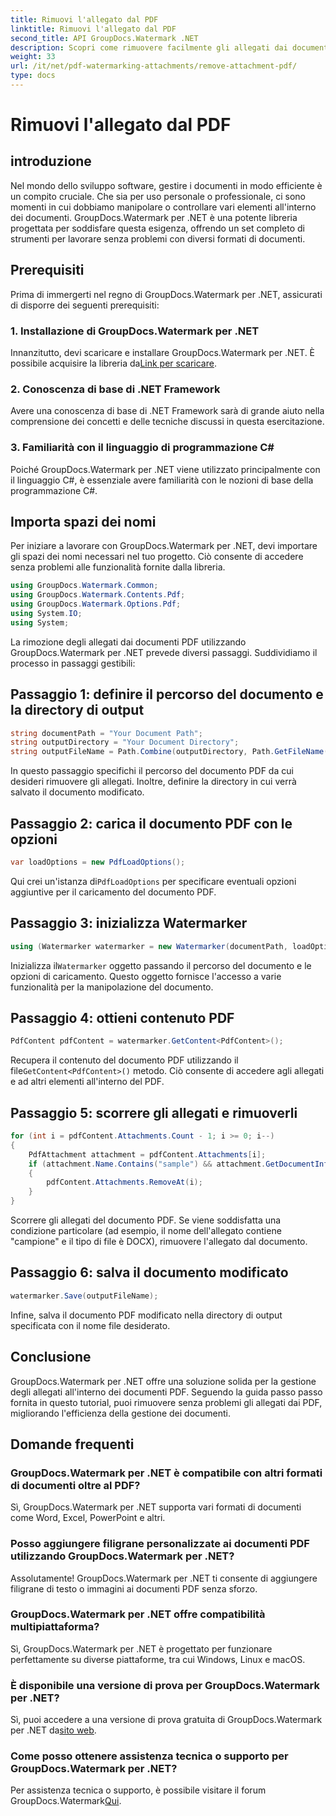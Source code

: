 ```yaml
---
title: Rimuovi l'allegato dal PDF
linktitle: Rimuovi l'allegato dal PDF
second_title: API GroupDocs.Watermark .NET
description: Scopri come rimuovere facilmente gli allegati dai documenti PDF utilizzando GroupDocs.Watermark per .NET. Migliora l'efficienza della gestione dei documenti.
weight: 33
url: /it/net/pdf-watermarking-attachments/remove-attachment-pdf/
type: docs
---
```

# Rimuovi l'allegato dal PDF

## introduzione
Nel mondo dello sviluppo software, gestire i documenti in modo efficiente è un compito cruciale. Che sia per uso personale o professionale, ci sono momenti in cui dobbiamo manipolare o controllare vari elementi all'interno dei documenti. GroupDocs.Watermark per .NET è una potente libreria progettata per soddisfare questa esigenza, offrendo un set completo di strumenti per lavorare senza problemi con diversi formati di documenti.
## Prerequisiti
Prima di immergerti nel regno di GroupDocs.Watermark per .NET, assicurati di disporre dei seguenti prerequisiti:
### 1. Installazione di GroupDocs.Watermark per .NET
 Innanzitutto, devi scaricare e installare GroupDocs.Watermark per .NET. È possibile acquisire la libreria da[Link per scaricare](https://releases.groupdocs.com/Watermark/net/).
### 2. Conoscenza di base di .NET Framework
Avere una conoscenza di base di .NET Framework sarà di grande aiuto nella comprensione dei concetti e delle tecniche discussi in questa esercitazione.
### 3. Familiarità con il linguaggio di programmazione C#
Poiché GroupDocs.Watermark per .NET viene utilizzato principalmente con il linguaggio C#, è essenziale avere familiarità con le nozioni di base della programmazione C#.

## Importa spazi dei nomi
Per iniziare a lavorare con GroupDocs.Watermark per .NET, devi importare gli spazi dei nomi necessari nel tuo progetto. Ciò consente di accedere senza problemi alle funzionalità fornite dalla libreria.

```csharp
using GroupDocs.Watermark.Common;
using GroupDocs.Watermark.Contents.Pdf;
using GroupDocs.Watermark.Options.Pdf;
using System.IO;
using System;
```
La rimozione degli allegati dai documenti PDF utilizzando GroupDocs.Watermark per .NET prevede diversi passaggi. Suddividiamo il processo in passaggi gestibili:
## Passaggio 1: definire il percorso del documento e la directory di output
```csharp
string documentPath = "Your Document Path";
string outputDirectory = "Your Document Directory";
string outputFileName = Path.Combine(outputDirectory, Path.GetFileName(documentPath));
```
In questo passaggio specifichi il percorso del documento PDF da cui desideri rimuovere gli allegati. Inoltre, definire la directory in cui verrà salvato il documento modificato.
## Passaggio 2: carica il documento PDF con le opzioni
```csharp
var loadOptions = new PdfLoadOptions();
```
 Qui crei un'istanza di`PdfLoadOptions` per specificare eventuali opzioni aggiuntive per il caricamento del documento PDF.
## Passaggio 3: inizializza Watermarker
```csharp
using (Watermarker watermarker = new Watermarker(documentPath, loadOptions))
```
 Inizializza il`Watermarker` oggetto passando il percorso del documento e le opzioni di caricamento. Questo oggetto fornisce l'accesso a varie funzionalità per la manipolazione del documento.
## Passaggio 4: ottieni contenuto PDF
```csharp
PdfContent pdfContent = watermarker.GetContent<PdfContent>();
```
 Recupera il contenuto del documento PDF utilizzando il file`GetContent<PdfContent>()` metodo. Ciò consente di accedere agli allegati e ad altri elementi all'interno del PDF.
## Passaggio 5: scorrere gli allegati e rimuoverli
```csharp
for (int i = pdfContent.Attachments.Count - 1; i >= 0; i--)
{
    PdfAttachment attachment = pdfContent.Attachments[i];
    if (attachment.Name.Contains("sample") && attachment.GetDocumentInfo().FileType == FileType.DOCX)
    {
        pdfContent.Attachments.RemoveAt(i);
    }
}
```
Scorrere gli allegati del documento PDF. Se viene soddisfatta una condizione particolare (ad esempio, il nome dell'allegato contiene "campione" e il tipo di file è DOCX), rimuovere l'allegato dal documento.
## Passaggio 6: salva il documento modificato
```csharp
watermarker.Save(outputFileName);
```
Infine, salva il documento PDF modificato nella directory di output specificata con il nome file desiderato.

## Conclusione
GroupDocs.Watermark per .NET offre una soluzione solida per la gestione degli allegati all'interno dei documenti PDF. Seguendo la guida passo passo fornita in questo tutorial, puoi rimuovere senza problemi gli allegati dai PDF, migliorando l'efficienza della gestione dei documenti.
## Domande frequenti
### GroupDocs.Watermark per .NET è compatibile con altri formati di documenti oltre al PDF?
Sì, GroupDocs.Watermark per .NET supporta vari formati di documenti come Word, Excel, PowerPoint e altri.
### Posso aggiungere filigrane personalizzate ai documenti PDF utilizzando GroupDocs.Watermark per .NET?
Assolutamente! GroupDocs.Watermark per .NET ti consente di aggiungere filigrane di testo o immagini ai documenti PDF senza sforzo.
### GroupDocs.Watermark per .NET offre compatibilità multipiattaforma?
Sì, GroupDocs.Watermark per .NET è progettato per funzionare perfettamente su diverse piattaforme, tra cui Windows, Linux e macOS.
### È disponibile una versione di prova per GroupDocs.Watermark per .NET?
 Sì, puoi accedere a una versione di prova gratuita di GroupDocs.Watermark per .NET da[sito web](https://releases.groupdocs.com/).
### Come posso ottenere assistenza tecnica o supporto per GroupDocs.Watermark per .NET?
 Per assistenza tecnica o supporto, è possibile visitare il forum GroupDocs.Watermark[Qui](https://forum.groupdocs.com/c/watermark/19).